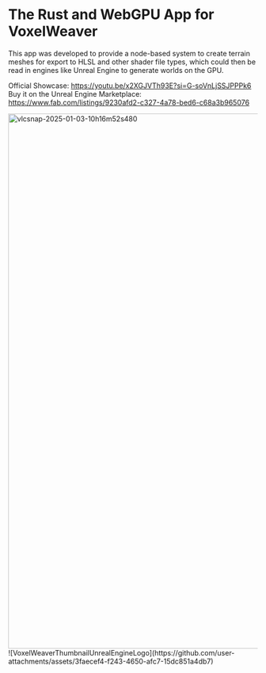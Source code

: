 # **The Rust and WebGPU App for VoxelWeaver**

This app was developed to provide a node-based system to create terrain meshes for export to HLSL and other shader file types, which could then be read in engines like Unreal Engine to generate worlds on the GPU.

Official Showcase: https://youtu.be/x2XGJVTh93E?si=G-soVnLjSSJPPPk6
Buy it on the Unreal Engine Marketplace: https://www.fab.com/listings/9230afd2-c327-4a78-bed6-c68a3b965076

<img width="1920" height="1080" alt="vlcsnap-2025-01-03-10h16m52s480" src="https://github.com/user-attachments/assets/062a1b78-0d75-4659-a54e-90fae7a4aebc" />
![VoxelWeaverThumbnailUnrealEngineLogo](https://github.com/user-attachments/assets/3faecef4-f243-4650-afc7-15dc851a4db7)
